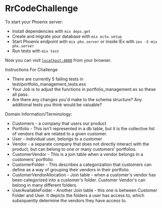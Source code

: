 # RrCodeChallenge

To start your Phoenix server:

- Install dependencies with `mix deps.get`
- Create and migrate your database with `mix ecto.setup`
- Start Phoenix endpoint with `mix phx.server` or inside IEx with `iex -S mix phx.server`
- Run tests with `mix test`

Now you can visit [`localhost:4000`](http://localhost:4000) from your browser.

Instructions For Challenge

- There are currently 5 failing tests in test/portfolio_management_tests.exs
- Your Job is to adjust the functions in portfolio_management.ex so these all pass.
- Are there any changes you'd make to the schema structure? Any additional tests you think would be valuable?

Domain Information/Terminology:

- Customers - a company that users our product
- Portfolio - This isn't represented in a db table, but it is the collective list of vendors that are related to a given customer.
- User - individual user, belongs to a customer
- Vendor - a separate company that does not directly interact with the product, but can belong to one or many customers' portfolios.
- CustomerVendor - This is a join table when a vendor belongs in a customers' portfolio.
- CustomerFolder - This describes a categorization that customers can define as a way of grouping their vendors in their portfolio.
- CustomerVendorAllocation - Join table - when a customer's vendor has been categorized into a customer's folder. Customer Vendor's can belong in many different folders.
- UserAvailableFolder - Another Join table - this one is between Customer Folder and User. It depicts the folders a user has access to, which subsiquently determine the vendors they have access to.
